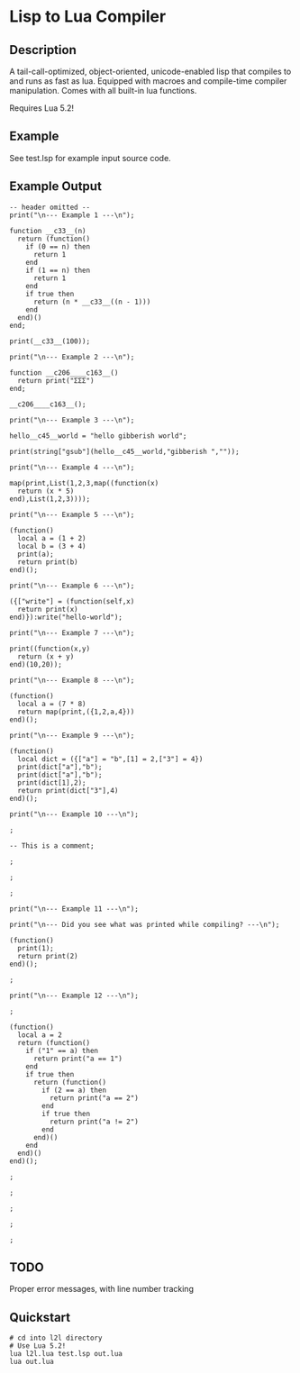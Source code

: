 Lisp to Lua Compiler
====================

Description
-----------
A tail-call-optimized, object-oriented, unicode-enabled lisp that compiles to and runs as fast as lua. Equipped with macroes and compile-time compiler manipulation. Comes with all built-in lua functions. 

Requires Lua 5.2!

Example 
-------

See test.lsp for example input source code.

Example Output
--------------
    -- header omitted --
    print("\n--- Example 1 ---\n");

    function __c33__(n)
      return (function()  
        if (0 == n) then
          return 1
        end
        if (1 == n) then
          return 1
        end
        if true then
          return (n * __c33__((n - 1)))
        end
      end)()
    end;

    print(__c33__(100));

    print("\n--- Example 2 ---\n");

    function __c206____c163__()
      return print("ΣΣΣ")
    end;

    __c206____c163__();

    print("\n--- Example 3 ---\n");

    hello__c45__world = "hello gibberish world";

    print(string["gsub"](hello__c45__world,"gibberish ",""));

    print("\n--- Example 4 ---\n");

    map(print,List(1,2,3,map((function(x)
      return (x * 5)
    end),List(1,2,3))));

    print("\n--- Example 5 ---\n");

    (function()
      local a = (1 + 2)
      local b = (3 + 4)
      print(a);
      return print(b)
    end)();

    print("\n--- Example 6 ---\n");

    ({["write"] = (function(self,x)
      return print(x)
    end)}):write("hello-world");

    print("\n--- Example 7 ---\n");

    print((function(x,y)
      return (x + y)
    end)(10,20));

    print("\n--- Example 8 ---\n");

    (function()
      local a = (7 * 8)
      return map(print,({1,2,a,4}))
    end)();

    print("\n--- Example 9 ---\n");

    (function()
      local dict = ({["a"] = "b",[1] = 2,["3"] = 4})
      print(dict["a"],"b");
      print(dict["a"],"b");
      print(dict[1],2);
      return print(dict["3"],4)
    end)();

    print("\n--- Example 10 ---\n");

    ;

    -- This is a comment;

    ;

    ;

    ;

    print("\n--- Example 11 ---\n");

    print("\n--- Did you see what was printed while compiling? ---\n");

    (function()
      print(1);
      return print(2)
    end)();

    ;

    print("\n--- Example 12 ---\n");

    ;

    (function()
      local a = 2
      return (function()  
        if ("1" == a) then
          return print("a == 1")
        end
        if true then
          return (function()  
            if (2 == a) then
              return print("a == 2")
            end
            if true then
              return print("a != 2")
            end
          end)()
        end
      end)()
    end)();

    ;

    ;

    ;

    ;

    ;


TODO
----

Proper error messages, with line number tracking

Quickstart
----------
    # cd into l2l directory
    # Use Lua 5.2!
    lua l2l.lua test.lsp out.lua
    lua out.lua

